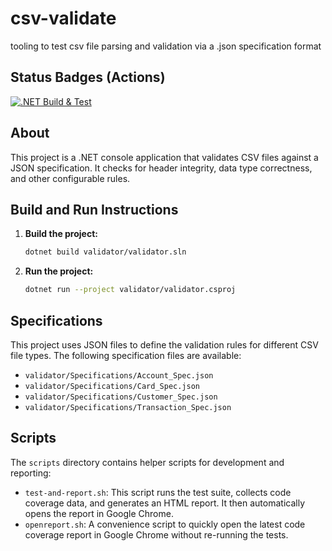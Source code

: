 # csv-validate
tooling to test csv file parsing and validation via a .json specification format

## Status Badges (Actions)
[![.NET Build & Test](https://github.com/seanr89/csv-validate/actions/workflows/build.yml/badge.svg)](https://github.com/seanr89/csv-validate/actions/workflows/build.yml)



## About
This project is a .NET console application that validates CSV files against a JSON specification. It checks for header integrity, data type correctness, and other configurable rules.

## Build and Run Instructions
1. **Build the project:**
   ```bash
   dotnet build validator/validator.sln
   ```
2. **Run the project:**
   ```bash
   dotnet run --project validator/validator.csproj
   ```

## Specifications
This project uses JSON files to define the validation rules for different CSV file types. The following specification files are available:
- `validator/Specifications/Account_Spec.json`
- `validator/Specifications/Card_Spec.json`
- `validator/Specifications/Customer_Spec.json`
- `validator/Specifications/Transaction_Spec.json`

## Scripts
The `scripts` directory contains helper scripts for development and reporting:
- `test-and-report.sh`: This script runs the test suite, collects code coverage data, and generates an HTML report. It then automatically opens the report in Google Chrome.
- `openreport.sh`: A convenience script to quickly open the latest code coverage report in Google Chrome without re-running the tests.

